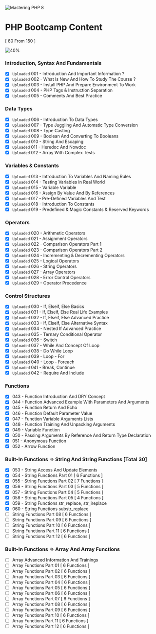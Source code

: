 ![Mastering PHP 8](https://elzero.org/php-bootcamp.png)

# PHP Bootcamp Content

[ 60 From 150 ]

![40%](https://progress-bar.dev/40/?title=Done)

### Introduction, Syntax And Fundamentals

- [x] `Uploaded` 001 - Introduction And Important Information ?
- [x] `Uploaded` 002 - What Is New And How To Study The Course ?
- [x] `Uploaded` 003 - Install PHP And Prepare Environment To Work
- [x] `Uploaded` 004 - PHP Tags & Instruction Separation
- [x] `Uploaded` 005 - Comments And Best Practice

### Data Types

- [x] `Uploaded` 006 - Introduction To Data Types
- [x] `Uploaded` 007 - Type Juggling And Automatic Type Conversion
- [x] `Uploaded` 008 - Type Casting
- [x] `Uploaded` 009 - Boolean And Converting To Booleans
- [x] `Uploaded` 010 - String And Escaping
- [x] `Uploaded` 011 - Heredoc And Nowdoc
- [x] `Uploaded` 012 - Array With Complex Tests

### Variables & Constants

- [x] `Uploaded` 013 - Introduction To Variables And Naming Rules
- [x] `Uploaded` 014 - Testing Variables In Real World
- [x] `Uploaded` 015 - Variable Variable
- [x] `Uploaded` 016 - Assign By Value And By References
- [x] `Uploaded` 017 - Pre-Defined Variables And Test
- [x] `Uploaded` 018 - Introduction To Constants
- [x] `Uploaded` 019 - Predefined & Magic Constants & Reserved Keywords

### Operators

- [x] `Uploaded` 020 - Arithmetic Operators
- [x] `Uploaded` 021 - Assignment Operators
- [x] `Uploaded` 022 - Comparison Operators Part 1
- [x] `Uploaded` 023 - Comparison Operators Part 2
- [x] `Uploaded` 024 - Incrementing & Decrementing Operators
- [x] `Uploaded` 025 - Logical Operators
- [x] `Uploaded` 026 - String Operators
- [x] `Uploaded` 027 - Array Operators
- [x] `Uploaded` 028 - Error Control Operators
- [x] `Uploaded` 029 - Operator Precedence

### Control Structures

- [x] `Uploaded` 030 - If, Elseif, Else Basics
- [x] `Uploaded` 031 - If, Elseif, Else Real Life Examples
- [x] `Uploaded` 032 - If, Elseif, Else Advanced Practice 
- [x] `Uploaded` 033 - If, Elseif, Else Alternative Syntax
- [x] `Uploaded` 034 - Nested If Advanced Practice
- [x] `Uploaded` 035 - Ternary Conditional Operator
- [x] `Uploaded` 036 - Switch
- [x] `Uploaded` 037 - While And Concept Of Loop
- [x] `Uploaded` 038 - Do While Loop
- [x] `Uploaded` 039 - Loop - For
- [x] `Uploaded` 040 - Loop - Foreach 
- [x] `Uploaded` 041 - Break, Continue
- [x] `Uploaded` 042 - Require And Include

### Functions

- [x] 043 - Function Introduction And DRY Concept
- [x] 044 - Function Advanced Example With Parameters And Arguments
- [x] 045 - Function Return And Echo
- [x] 046 - Function Default Parameter Value
- [x] 047 - Function Variable Arguments Lists
- [x] 048 - Function Training And Unpacking Arguments
- [x] 049 - Variable Function 
- [x] 050 - Passing Arguments By Reference And Return Type Declaration
- [x] 051 - Anonymous Function
- [x] 052 - Arrow Function

### Built-In Functions => String And String Functions [Total 30]

- [x] 053 - String Access And Update Elements
- [x] 054 - String Functions Part 01 [ 6 Functions ]
- [x] 055 - String Functions Part 02 [ 7 Functions ]
- [x] 056 - String Functions Part 03 [ 5 Functions ]
- [x] 057 - String Functions Part 04 [ 5 Functions ]
- [x] 058 - String Functions Part 05 [ 4 Functions ]
- [x] 059 - String Functions str_replace, str_ireplace
- [x] 060 - String Functions substr_replace
- [ ] String Functions Part 08 [ 6 Functions ]
- [ ] String Functions Part 09 [ 6 Functions ]
- [ ] String Functions Part 10 [ 6 Functions ]
- [ ] String Functions Part 11 [ 6 Functions ]
- [ ] String Functions Part 12 [ 6 Functions ]

### Built-In Functions => Array And Array Functions

- [ ] Array Advanced Information And Trainings
- [ ] Array Functions Part 01 [ 6 Functions ]
- [ ] Array Functions Part 02 [ 6 Functions ]
- [ ] Array Functions Part 03 [ 6 Functions ]
- [ ] Array Functions Part 04 [ 6 Functions ]
- [ ] Array Functions Part 05 [ 6 Functions ]
- [ ] Array Functions Part 06 [ 6 Functions ]
- [ ] Array Functions Part 07 [ 6 Functions ]
- [ ] Array Functions Part 08 [ 6 Functions ]
- [ ] Array Functions Part 09 [ 6 Functions ]
- [ ] Array Functions Part 10 [ 6 Functions ]
- [ ] Array Functions Part 11 [ 6 Functions ]
- [ ] Array Functions Part 12 [ 6 Functions ]

